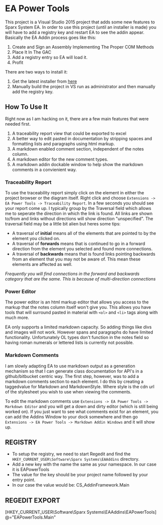 # EA Power Tools
This project is a Visual Studio 2015 project that adds some new features to Sparx System EA. In order to use this
project (until an installer is made) you will have to add a registry key and restart EA to see the addin appear. Basically the EA Addin process goes like this:

1. Create and Sign an Assembly Implementing The Proper COM Methods
2. Place It In The GAC
3. Add a registry entry so EA will load it.
4. Profit

There are two ways to install it:

1. Get the latest installer from [here](https://github.com/PlasmaTrout/EAPowerTools/raw/master/Output/EAPowerTools-Alpha1.exe)
2. Manually build the project in VS run as administrator and then manually add the registry key.

## How To Use It
Right now as I am hacking on it, there are a few main features that were needed first.

1. A traceability report view that could be exported to excel
1. A better way to edit pasted in documentation by stripping spaces and formatting lists and paragraphs using html markup.
2. A markdown enabled comment section, independent of the notes column.
3. A markdown editor for the new comment types.
4. A markdown addin dockable window to help show the markdown comments in a convienient way.

### Traceability Report
To use the traceability report simply click on the element in either the project browser or the diagram itself. Right click and choose
```Extensions -> EA Power Tools -> Traceability Report```. In a few seconds you should see your report come up. I typically group 
by the Traversal field which allows me to seperate the direction in which the link is found. All links are shown to/from and links without
directions will show direction "unspecified". The traversal field may be a little bit alien but heres some tips:

* A traversal of **initial** means all of the elements that are pointed to by the element you clicked on.
* A traversal of **forwards** means that is continued to go in a forward direction from the element you selected and found more connections.
* A traversal of **backwards** means that is found links pointing backwards from an element that you may not be aware of. This
mean these elements are affected as well.

_Frequently you will find connections in the forward and backwards category that are the same. This is because of multi-direction connections_

### Power Editor
The power editor is an html markup editor that allows you access to the markup that the notes column itself won't give you. This allows you
have tools that will surround pasted in material with ```<ol>``` and ```<li>``` tags along with much more.

EA only supports a limited markdown capacity. So adding things like divs and images will not work. However spans and paragraphs do have limited functionality.
Unfortunately OL types don't function in the notes field so having roman numerals or lettered lists is currently not possible.

### Markdown Comments
I am slowly adapting EA to use markdown output as a generation mechanism so that I can generate class documentation for API's in a github/bitbucket centric way. The first step, however, was to add a markdown comments section to each element. I do this by creating a taggedvalue for Markdown and MarkdownStyle. Where style is the cdn url of the stylesheet you wish to use when viewing the comments.

To edit the markdown comments use ```Extensions -> EA Power Tools -> Markdown Editor``` and you will get a down and dirty editor (which is still being worked on). If you just want to see what comments exist for an element, you can add the Addins Window to your dock somewhere and then go ```Extensions -> EA Power Tools -> Markdown Addin Windows``` and it will show up.


## REGISTRY
- To setup the registry, we need to start Regedit and find the ```HKEY_CURRENT_USER\Software\Sparx Systems\EAAddins``` directory.
- Add a new key with the name the same as your namespace. In our case it is EAPowerTools 
- The value for the key should be your project name followed by your entry point. 
- In our case the value would be: CS_AddinFramework.Main

## REGEDIT EXPORT
 [HKEY_CURRENT_USER\Software\Sparx Systems\EAAddins\EAPowerTools]
 @="EAPowerTools.Main"
